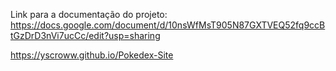 Link para a documentação do projeto: https://docs.google.com/document/d/10nsWfMsT905N87GXTVEQ52fq9ccBtGzDrD3nVi7ucCc/edit?usp=sharing


https://yscroww.github.io/Pokedex-Site

